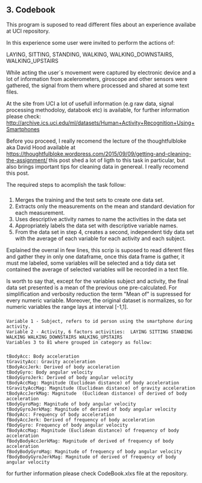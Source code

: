 ## 3. Codebook

This program is suposed to read different files about an experience availabe at UCI repository.

In this experience some user were invited to perform the actions of:
 
 LAYING, SITTING, STANDING, WALKING, WALKING_DOWNSTAIRS, WALKING_UPSTAIRS
 
While acting the user´s movement were captured by electronic device and a lot of  information from acelerometers, giroscope and other sensors were gathered, the signal from 
them where processed and shared at some text files.

At the site from UCI a lot of usefull information (e.g raw data, signal processing  methodoloy, databook etc) is available, for further information please check: 
 http://archive.ics.uci.edu/ml/datasets/Human+Activity+Recognition+Using+Smartphones

Before you proceed, I really recomend the lecture of the thoughtfulbloke aka David Hood  available at https://thoughtfulbloke.wordpress.com/2015/09/09/getting-and-cleaning-the-assignment/
this post shed a lot of ligth to this task in particular, but also brings important tips for cleaning data in genereal. I really recomend this post.

 The required steps to acomplish the task follow:

###
 1. Merges the training and the test sets to create one data set.
 2. Extracts only the measurements on the mean and standard deviation for each measurement.
 3. Uses descriptive activity names to name the activities in the data set
 4. Appropriately labels the data set with descriptive variable names.
 5. From the data set in step 4, creates a second, independent tidy data set with the average of each variable for each activity and each subject.

Explained the overral in few lines, this scrip is suposed to read diferent files and gather they in only one dataframe,
once this data frame is gather, it must me labeled, some variables will be selected and a tidy data set contained the average of selected variables will be recorded in
a text file.

Is worth to say that, except for the variables subject and activity, the final data set presented is a mean of the previous one pre-calculated.
For simplification and verbosity reduction the term "Mean of" is supressed for every numeric variable. Moreover, the original dataset is normalizes, so for numeric variables the range lays at interval [-1,1].

###
	Variable 1 - Subject, refers to id person using the smartphone during activity.
	Variable 2 - Activity, 6 factors activities:  LAYING SITTING STANDING WALKING WALKING_DOWNSTAIRS WALKING_UPSTAIRS
	Variables 3 to 81 where grouped in category as follow: 

###
	tBodyAcc: Body acceleration
	tGravityAcc: Gravity acceleration
	tBodyAccJerk: Derived of body acceleration
	tBodyGyro: Body angular velocity
	tBodyGyroJerk: Derived of body angular velocity
	tBodyAccMag: Magnitude (Euclidean distance) of body acceleration
	tGravityAccMag: Magnitude (Euclidean distance) of gravity acceleration
	tBodyAccJerkMag: Magnitude  (Euclidean distance) of derived of body acceleration
	tBodyGyroMag: Magnitude of body angular velocity
	tBodyGyroJerkMag: Magnitude of derived of body angular velocity
	fBodyAcc: Frequency of body acceleration
	fBodyAccJerk: Derived of frequency of body acceleration
	fBodyGyro: Frequency of body angular velocity
	fBodyAccMag: Magnitude (Euclidean distance) of frequency of body acceleration
	fBodyBodyAccJerkMag: Magnitude of derived of frequency of body acceleration
	fBodyBodyGyroMag: Magnitude of frequency of body angular velocity
	fBodyBodyGyroJerkMag: Magnitude of derived of frequency of body angular velocity

for further information please check CodeBook.xlxs file at the repository.

